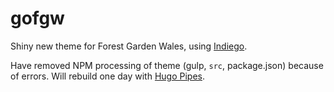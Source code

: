 # gofgw

Shiny new theme for Forest Garden Wales, using [Indiego](https://indiego.grwd.uk/).

Have removed NPM processing of theme (gulp, `src`, package.json) because of errors. Will rebuild one day with [Hugo Pipes](https://gohugo.io/hugo-pipes/).
